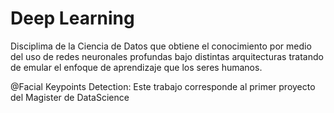 # Deep Learning

Disciplima de la Ciencia de Datos que obtiene el conocimiento por medio del uso de redes neuronales profundas bajo distintas arquitecturas tratando de emular el enfoque de aprendizaje que los seres humanos.

@Facial Keypoints Detection: 
Este trabajo corresponde al primer proyecto del Magister de DataScience
